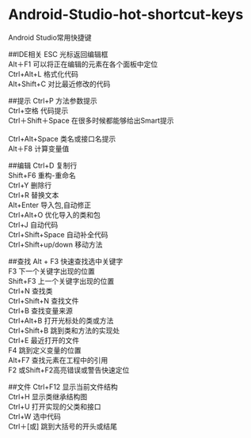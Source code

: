 ﻿# Android-Studio-hot-shortcut-keys
Android Studio常用快捷键


##IDE相关
ESC 			光标返回编辑框<br>
Alt＋F1			可以将正在编辑的元素在各个面板中定位<br>
Ctrl+Alt+L		格式化代码 <br>
Alt+Shift+C		对比最近修改的代码<br>

##提示
Ctrl+P			方法参数提示<br>
Ctrl+空格		代码提示 <br>
Ctrl＋Shift＋Space 	在很多时候都能够给出Smart提示<br>  
Ctrl+Alt+Space 		类名或接口名提示<br>
Alt＋F8			计算变量值<br>

##编辑
Ctrl+D			复制行<br>
Shift+F6		重构-重命名<br>
Ctrl+Y			删除行<br> 
Ctrl+R			替换文本<br>
Alt+Enter		导入包,自动修正<br>
Ctrl+Alt+O		优化导入的类和包<br>
Ctrl+J			自动代码<br>
Ctrl+Shift+Space	自动补全代码 <br>
Ctrl+Shift+up/down	移动方法<br>

##查找
Alt + F3		快速查找选中关键字<br>
F3			下一个关键字出现的位置<br> 
Shift+F3		上一个关键字出现的位置<br> 
Ctrl+N			查找类<br> 
Ctrl+Shift+N		查找文件<br> 
Ctrl+B			查找变量来源<br> 
Ctrl+Alt+B		打开光标处的类或方法<br> 
Ctrl+Shift+B		跳到类和方法的实现处<br> 
Ctrl+E			最近打开的文件<br> 
F4			跳到定义变量的位置<br> 
Alt+F7			查找元素在工程中的引用<br> 
F2			或Shift+F2高亮错误或警告快速定位<br>

##文件
Ctrl+F12		显示当前文件结构<br> 
Ctrl+H			显示类继承结构图<br> 
Ctrl+U			打开实现的父类和接口<br> 
Ctrl+W			选中代码<br>
Ctrl＋[或]		跳到大括号的开头或结尾<br>













